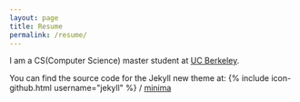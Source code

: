 ```yaml
---
layout: page
title: Resume
permalink: /resume/
---
```


I am a CS(Computer Science) master student at [UC Berkeley](https://berkeley.edu).

You can find the source code for the Jekyll new theme at:
{% include icon-github.html username="jekyll" %} /
[minima](https://github.com/jekyll/minima)

